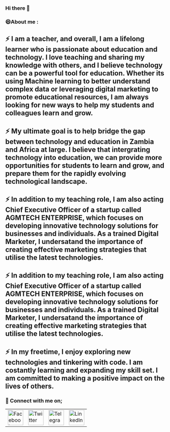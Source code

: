### Hi there 👋

<!--
**mutyola/mutyola** is a ✨ _special_ ✨ repository because its `README.md` (this file) appears on your GitHub profile.

Here are some ideas to get you started:

- 🔭 I’m currently working on ...
- 🌱 I’m currently learning ...
- 👯 I’m looking to collaborate on ...
- 🤔 I’m looking for help with ...
- 💬 Ask me about ...
- 📫 How to reach me: ...
- 😄 Pronouns: ...
- ⚡ Fun fact: ...
-->
### 😄About me :

## ⚡ I am a teacher, and overall, I am a lifelong learner who is passionate about education and technology. I love teaching and sharing my knowledge with others, and I believe technology can be a powerful tool for education. Whether its using Machine learning to better understand complex data or leveraging digital marketing to promote educational resources, I am always looking for new ways to help my students and colleagues learn and grow. <br>
## ⚡ My ultimate goal is to help bridge the gap between technology and education in Zambia and Africa at large. I believe that intergrating technology into education, we can provide more opportunities for students to learn and grow, and prepare them for the rapidly evolving technological landscape.<br>
## ⚡ In addition to my teaching role, I am also acting Chief Executive Officer of a startup called AGMTECH ENTERPRISE, which focuses on developing innovative technology solutions for businesses and individuals. As a trained Digital Marketer, I undersatand the importance of creating effective marketing strategies that utilise the latest technologies.<br>
## ⚡ In addition to my teaching role, I am also acting Chief Executive Officer of a startup called AGMTECH ENTERPRISE, which focuses on developing innovative technology solutions for businesses and individuals. As a trained Digital Marketer, I undersatand the importance of creating effective marketing strategies that utilise the latest technologies.<br>
## ⚡ In my freetime, I enjoy exploring new technologies and tinkering with code. I am costantly learning and expanding my skill set. I am committed to making a positive impact on the lives of others.

### 🚀 Connect with me on;

<table>
	<tr>
		<td>
			<a href="https://www.facebook.com/mutyola333">
				<img src="https://github.com/gayanvoice/github-active-users-monitor/raw/master/public/images/icons/facebook.svg" height="48" width="48" alt="Facebook"/>
			</a>
		</td>
		<td>
			<a href="https://twitter.com/mutyola333">
				<img src="https://github.com/gayanvoice/github-active-users-monitor/raw/master/public/images/icons/twitter.svg" height="48" width="48" alt="Twitter"/>
			</a>
		</td>
		<td>
			<a href="https://t.me/mutyola333">
				<img src="https://github.com/gayanvoice/github-active-users-monitor/blob/master/public/images/icons/telegram.svg" height="48" width="48" alt="Telegram"/>
			</a>
		</td>
		<td>
			<a href="https://www.linkedin.com/in/mutyola">
				<img src="https://github.com/gayanvoice/github-active-users-monitor/blob/master/public/images/icons/linkedin.svg" height="48" width="48" alt="LinkedIn"/>
			</a>
		</td>
	</tr>
</table>
